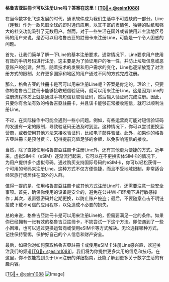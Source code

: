 **格鲁吉亚註冊卡可以注册Line吗？答案在这里！[[TG💪+ @esim1088](https://t.me/s/esim1088)]**

在当今数字化飞速发展的时代，通讯软件成为我们生活中不可或缺的一部分。Line（连我）作为一款风靡全球的即时通讯应用，以其丰富的表情包、独特的贴纸和强大的社交功能吸引了无数用户。然而，对于一些生活在国外或者使用非主流地区号码的用户来说，是否可以用格鲁吉亚的註冊卡来注册Line，可能是一个令人困惑的问题。

首先，让我们简单了解一下Line的基本注册要求。通常情况下，Line要求用户使用有效的手机号码进行注册。这主要是为了验证用户的唯一性，并防止垃圾信息或恶意账户的创建。然而，随着技术的发展和用户需求的变化，Line也逐渐放宽了对注册方式的限制，允许更多国家和地区的用户通过不同的方式完成注册。

那么，格鲁吉亚的註冊卡是否可以用来注册Line呢？答案是肯定的。理论上，只要你的格魯吉亞註冊卡能够接收短信验证码，就可以用来注册Line。这是因为Line的注册流程本质上就是通过手机短信获取验证码，然后输入验证码完成注册。因此，只要你有合法有效的格魯吉亞註冊卡，并且该卡能够正常接收短信，就可以顺利注册Line。

不过，在实际操作中可能会遇到一些小问题。例如，有些运营商可能对短信验证码的发送有一定的限制，导致验证码无法及时到达。这种情况下，你可以尝试更换运营商，或者使用其他方法来接收验证码，比如电子邮件验证。此外，如果你的格魯吉亞註冊卡是预付费卡，记得提前充值足够的余额，以免影响短信的接收。

当然，除了直接使用格魯吉亞註冊卡注册Line外，还有其他更为便捷的方式。近年来，虚拟SIM卡（eSIM）逐渐流行起来，它可以在不更换实体SIM卡的情况下，为用户提供多个虚拟号码。通过购买支持国际号码的eSIM卡，你可以轻松获得一个可用的号码来注册Line。这种方式不仅方便快捷，而且不受地域限制，非常适合经常旅行或居住在国外的人群。

值得一提的是，使用格魯吉亞註冊卡或其他方式注册Line时，还需要注意一些安全事项。首先，确保你使用的设备是安全的，避免在公共Wi-Fi环境下进行敏感操作；其次，设置强密码并定期更换，以防止账户被盗；最后，不要随意点击不明链接或下载不可信的应用程序，以免造成不必要的损失。

总的来说，格魯吉亞註冊卡是可以用来注册Line的，但需要满足一定的条件。如果你已经拥有一张有效的格魯吉亞註冊卡，不妨尝试一下这个方法。即使遇到了一些小困难，也可以通过更换运营商或使用eSIM卡等方式解决。无论选择哪种方式，记住保持警惕，保护好自己的个人信息和财产安全。

最后，如果你对如何获取格魯吉亞註冊卡或使用eSIM卡注册Line感兴趣，欢迎关注我们的频道[[TG💪+ @esim1088](https://t.me/s/esim1088)]，我们将为你提供更多实用的信息和技巧。在这里，你不仅能找到关于Line注册的详细指南，还能了解到更多关于数字生活的有趣内容。

[[TG💪+ @esim1088](https://t.me/s/esim1088) ![Image](https://i.postimg.cc/4NQfJmqS/Snipaste-2025-05-13-00-14-12.png)]